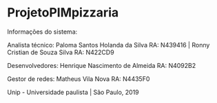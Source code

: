 # ProjetoPIMpizzaria
Informações do sistema:

Analista técnico:
Paloma Santos Holanda da Silva  RA: N439416 | 
Ronny Cristian de Souza Silva   RA: N422CD9

Desenvolvedores:
Henrique Nascimento de Almeida  RA: N4092B2
 
Gestor de redes:
Matheus Vila Nova               RA: N4435F0
 
Unip - Universidade paulista | 
São Paulo, 2019
